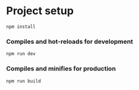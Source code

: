

# Project setup

```
npm install
```

### Compiles and hot-reloads for development

```
npm run dev
```

### Compiles and minifies for production

```
npm run build
```

